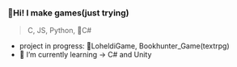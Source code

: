 ### 🌈Hi! I make games(just trying)
> C, JS, Python, 🌱C#    
     
- project in progress: 🔭LoheldiGame, Bookhunter_Game(textrpg)
- 🌱 I’m currently learning -> C# and Unity

<!--
**3tPepper/3tPepper** is a ✨ _special_ ✨ repository because its `README.md` (this file) appears on your GitHub profile.

Here are some ideas to get you started:

- 🔭 I’m currently working on ...
- 🌱 I’m currently learning ...
- 👯 I’m looking to collaborate on ...
- 🤔 I’m looking for help with ...
- 💬 Ask me about ...
- 📫 How to reach me: ...
- 😄 Pronouns: ...
- ⚡ Fun fact: ...
-->
